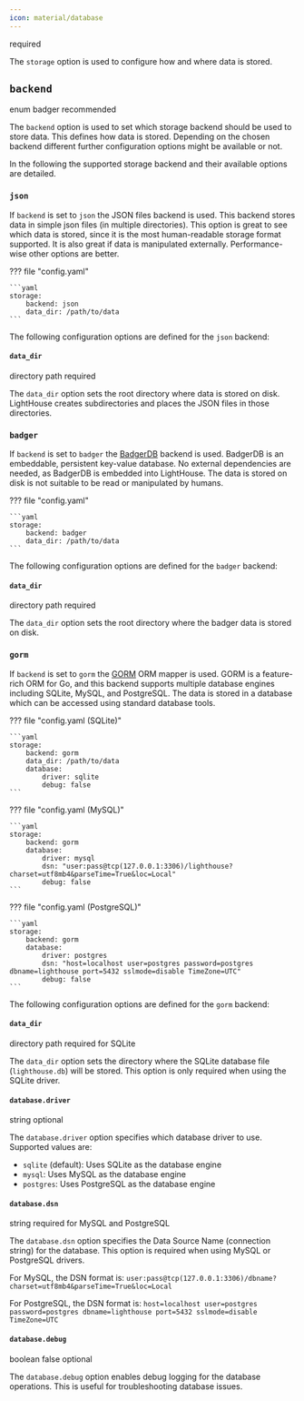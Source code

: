 ```yaml
---
icon: material/database
---
```

<span class="badge badge-red" title="If this option is required or optional">required</span>

The `storage` option is used to configure how and where data is stored.

## `backend`
<span class="badge badge-purple" title="Value Type">enum</span>
<span class="badge badge-blue" title="Default Value">badger</span>
<span class="badge badge-orange" title="If this option is required or optional">recommended</span>

The `backend` option is used to set which storage backend should be used to store data. This defines how data is 
stored. Depending on the chosen backend different further configuration options might be available or not.

In the following the supported storage backend and their available options are detailed.

### `json`
If `backend` is set to `json` the JSON files backend is used. This backend stores data in simple json files (in 
multiple directories). This option is great to see which data is stored, since it is the most human-readable storage 
format supported. It is also great if data is manipulated externally.
Performance-wise other options are better.

??? file "config.yaml"

    ```yaml
    storage:
        backend: json
        data_dir: /path/to/data
    ```

The following configuration options are defined for the `json` backend:

#### `data_dir`
<span class="badge badge-purple" title="Value Type">directory path</span>
<span class="badge badge-red" title="If this option is required or optional">required</span>

The `data_dir` option sets the root directory where data is stored on disk. LightHouse creates subdirectories and 
places the JSON files in those directories.

### `badger`
If `backend` is set to `badger` the [BadgerDB](https://github.com/hypermodeinc/badger) backend is used. BadgerDB is 
an embeddable, persistent key-value database. No external dependencies are needed, as BadgerDB is embedded into 
LightHouse. The data is stored on disk is not suitable to be read or manipulated by humans.

??? file "config.yaml"

    ```yaml
    storage:
        backend: badger
        data_dir: /path/to/data
    ```

The following configuration options are defined for the `badger` backend:

#### `data_dir`
<span class="badge badge-purple" title="Value Type">directory path</span>
<span class="badge badge-red" title="If this option is required or optional">required</span>

The `data_dir` option sets the root directory where the badger data is stored on disk. 

### `gorm`
If `backend` is set to `gorm` the [GORM](https://gorm.io/) ORM mapper is used. GORM is a feature-rich ORM for Go, and this backend supports multiple database engines including SQLite, MySQL, and PostgreSQL. The data is stored in a database which can be accessed using standard database tools.

??? file "config.yaml (SQLite)"

    ```yaml
    storage:
        backend: gorm
        data_dir: /path/to/data
        database:
            driver: sqlite
            debug: false
    ```

??? file "config.yaml (MySQL)"

    ```yaml
    storage:
        backend: gorm
        database:
            driver: mysql
            dsn: "user:pass@tcp(127.0.0.1:3306)/lighthouse?charset=utf8mb4&parseTime=True&loc=Local"
            debug: false
    ```

??? file "config.yaml (PostgreSQL)"

    ```yaml
    storage:
        backend: gorm
        database:
            driver: postgres
            dsn: "host=localhost user=postgres password=postgres dbname=lighthouse port=5432 sslmode=disable TimeZone=UTC"
            debug: false
    ```

The following configuration options are defined for the `gorm` backend:

#### `data_dir`
<span class="badge badge-purple" title="Value Type">directory path</span>
<span class="badge badge-red" title="If this option is required or optional">required for SQLite</span>

The `data_dir` option sets the directory where the SQLite database file (`lighthouse.db`) will be stored. This option is only required when using the SQLite driver.

#### `database.driver`
<span class="badge badge-purple" title="Value Type">string</span>
<span class="badge badge-orange" title="If this option is required or optional">optional</span>

The `database.driver` option specifies which database driver to use. Supported values are:
- `sqlite` (default): Uses SQLite as the database engine
- `mysql`: Uses MySQL as the database engine
- `postgres`: Uses PostgreSQL as the database engine

#### `database.dsn`
<span class="badge badge-purple" title="Value Type">string</span>
<span class="badge badge-red" title="If this option is required or optional">required for MySQL and PostgreSQL</span>

The `database.dsn` option specifies the Data Source Name (connection string) for the database. This option is required when using MySQL or PostgreSQL drivers.

For MySQL, the DSN format is: `user:pass@tcp(127.0.0.1:3306)/dbname?charset=utf8mb4&parseTime=True&loc=Local`

For PostgreSQL, the DSN format is: `host=localhost user=postgres password=postgres dbname=lighthouse port=5432 sslmode=disable TimeZone=UTC`

#### `database.debug`
<span class="badge badge-purple" title="Value Type">boolean</span>
<span class="badge badge-blue" title="Default Value">false</span>
<span class="badge badge-orange" title="If this option is required or optional">optional</span>

The `database.debug` option enables debug logging for the database operations. This is useful for troubleshooting database issues.
